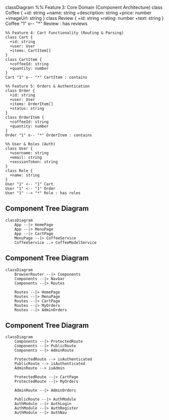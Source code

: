 classDiagram
    %% Feature 3: Core Domain (Component Architecture)
    class Coffee {
      +id: string
      +name: string
      +description: string
      +price: number
      +imageUrl: string
    }
    class Review {
      +id: string
      +rating: number
      +text: string
    }
    Coffee "1" o-- "*" Review : has reviews

    %% Feature 4: Cart Functionality (Routing & Parsing)
    class Cart {
      +id: string
      +user: User
      +items: CartItem[]
    }
    class CartItem {
      +coffeeId: string
      +quantity: number
    }
    Cart "1" o-- "*" CartItem : contains

    %% Feature 5: Orders & Authentication
    class Order {
      +id: string
      +user: User
      +items: OrderItem[]
      +status: string
    }
    class OrderItem {
      +coffeeId: string
      +quantity: number
    }
    Order "1" o-- "*" OrderItem : contains

    %% User & Roles (Auth)
    class User {
      +username: string
      +email: string
      +sessionToken: string
    }
    class Role {
      +name: string
    }
    User "1" <-- "1" Cart
    User "1" <-- "1" Order
    User "1" --> "*" Role : has roles

## Component Tree Diagram
```mermaid
classDiagram
    App --|> HomePage
    App --|> MenuPage
    App --|> CartPage
    MenuPage --|> CoffeeService
    CoffeeService ..> CoffeeModelService
```

## Component Tree Diagram
```mermaid
classDiagram
    BrowserRouter --|> Components
    Components --|> Navbar
    Components --|> Routes

    Routes --|> HomePage
    Routes --|> MenuPage
    Routes --|> CartPage
    Routes --|> MyOrders
    Routes --|> AdminOrders
```
## Component Tree Diagram
```mermaid
classDiagram
    Components --|> ProtectedRoute
    Components --|> PublicRoute
    Components --|> AdminRoute

    ProtectedRoute --> isAuthenticated
    PublicRoute --> isAuthenticated
    AdminRoute --> isAdmin

    ProtectedRoute --|> CartPage
    ProtectedRoute --|> MyOrders

    AdminRoute --|> AdminOrders

    PublicRoute --|> AuthModule
    AuthModule --|> AuthLogin
    AuthModule --|> AuthRegister
    AuthModule --|> AuthNav
